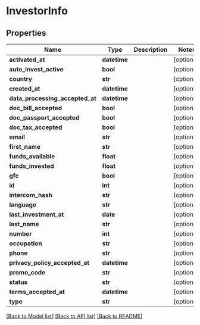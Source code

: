 # InvestorInfo

## Properties
Name | Type | Description | Notes
------------ | ------------- | ------------- | -------------
**activated_at** | **datetime** |  | [optional] 
**auto_invest_active** | **bool** |  | [optional] 
**country** | **str** |  | [optional] 
**created_at** | **datetime** |  | [optional] 
**data_processing_accepted_at** | **datetime** |  | [optional] 
**doc_bill_accepted** | **bool** |  | [optional] 
**doc_passport_accepted** | **bool** |  | [optional] 
**doc_tax_accepted** | **bool** |  | [optional] 
**email** | **str** |  | [optional] 
**first_name** | **str** |  | [optional] 
**funds_available** | **float** |  | [optional] 
**funds_invested** | **float** |  | [optional] 
**gfc** | **bool** |  | [optional] 
**id** | **int** |  | [optional] 
**intercom_hash** | **str** |  | [optional] 
**language** | **str** |  | [optional] 
**last_investment_at** | **date** |  | [optional] 
**last_name** | **str** |  | [optional] 
**number** | **int** |  | [optional] 
**occupation** | **str** |  | [optional] 
**phone** | **str** |  | [optional] 
**privacy_policy_accepted_at** | **datetime** |  | [optional] 
**promo_code** | **str** |  | [optional] 
**status** | **str** |  | [optional] 
**terms_accepted_at** | **datetime** |  | [optional] 
**type** | **str** |  | [optional] 

[[Back to Model list]](../README.md#documentation-for-models) [[Back to API list]](../README.md#documentation-for-api-endpoints) [[Back to README]](../README.md)


